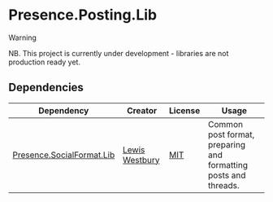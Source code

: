 # Presence.Posting.Lib

> [!WARNING]
> NB. This project is currently under development - libraries are not production ready yet.

## Dependencies

| Dependency                                                   | Creator                                           | License                                                           | Usage                                                           |
| ------------------------------------------------------------ | ------------------------------------------------- | ----------------------------------------------------------------- | --------------------------------------------------------------- |
| [Presence.SocialFormat.Lib](https://github.com/instantiator/presence) | [Lewis Westbury](https://github.com/instantiator) | [MIT](https://github.com/instantiator/presence/blob/main/LICENSE) | Common post format, preparing and formatting posts and threads. |
